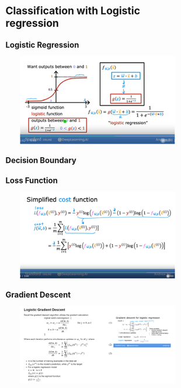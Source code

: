 # Classification with Logistic regression

## Logistic Regression

<figure><img src="../.gitbook/assets/image (6).png" alt=""><figcaption></figcaption></figure>

## Decision Boundary



## Loss Function

<figure><img src="../.gitbook/assets/image (1) (1).png" alt=""><figcaption></figcaption></figure>

## Gradient Descent

<figure><img src="../.gitbook/assets/image (2) (1).png" alt=""><figcaption></figcaption></figure>

